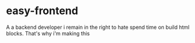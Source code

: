 # easy-frontend
A a backend developer i remain in the right to hate spend time on build html blocks. That's why i'm making this
